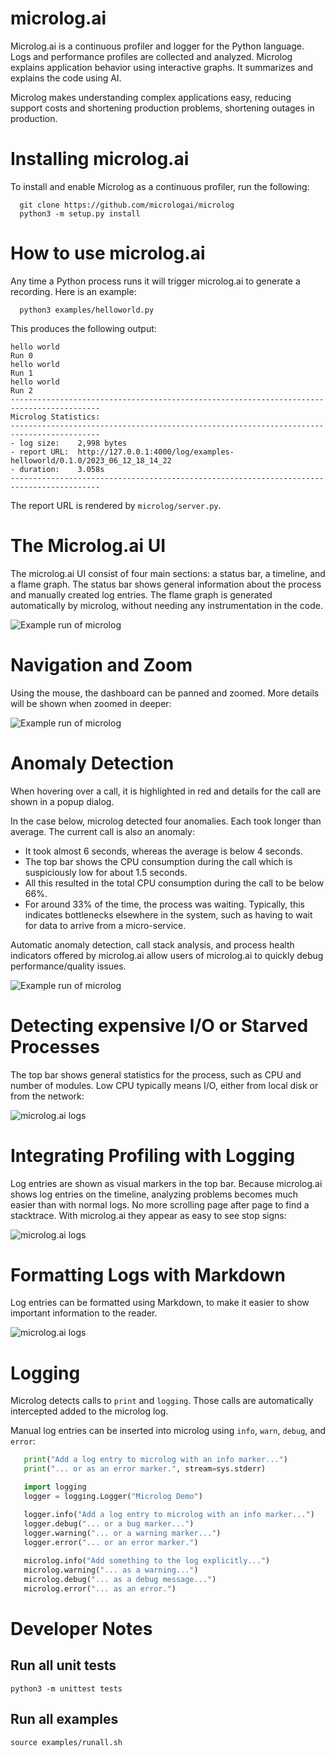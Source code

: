 # microlog.ai

Microlog.ai is a continuous profiler and logger for the Python language.
Logs and performance profiles are collected and analyzed.
Microlog explains application behavior using interactive graphs.
It summarizes and explains the code using AI.

Microlog makes understanding complex applications easy, reducing support costs
and shortening production problems, shortening outages in production.

# Installing microlog.ai

To install and enable Microlog as a continuous profiler, run the following:

```
  git clone https://github.com/micrologai/microlog
  python3 -m setup.py install
```

# How to use microlog.ai

Any time a Python process runs it will trigger microlog.ai to generate a recording. Here is an example:

```
  python3 examples/helloworld.py
```

This produces the following output:

```
hello world
Run 0
hello world
Run 1
hello world
Run 2
------------------------------------------------------------------------------------------
Microlog Statistics:
------------------------------------------------------------------------------------------
- log size:    2,998 bytes
- report URL:  http://127.0.0.1:4000/log/examples-helloworld/0.1.0/2023_06_12_18_14_22
- duration:    3.058s
------------------------------------------------------------------------------------------
```

The report URL is rendered by `microlog/server.py`.

# The Microlog.ai UI 

The microlog.ai UI consist of four main sections: a status bar, a timeline, and a flame graph. The status bar shows general information about the process and manually created log entries. The flame graph is generated automatically by microlog, without needing any instrumentation in the code. 

![Example run of microlog](images/overview.png)

# Navigation and Zoom

Using the mouse, the dashboard can be panned and zoomed. More details will be shown when zoomed in deeper:

![Example run of microlog](images/zoomedin.png)

# Anomaly Detection

When hovering over a call, it is highlighted in red and details for the call are shown in a popup dialog.

In the case below, microlog detected four anomalies. Each took longer than average. The current call is also an anomaly:
 - It took almost 6 seconds, whereas the average is below 4 seconds. 
 - The top bar shows the CPU consumption during the call which is suspiciously low for about 1.5 seconds. 
 - All this resulted in the total CPU consumption during the call to be below 66%. 
 - For around 33% of the time, the process was waiting. Typically, this indicates bottlenecks elsewhere in the system, such as having to wait for data to arrive from a micro-service. 

Automatic anomaly detection, call stack analysis, and process health indicators offered by microlog.ai allow users of microlog.ai to quickly debug performance/quality issues.

![Example run of microlog](images/dialog.png)

# Detecting expensive I/O or Starved Processes

The top bar shows general statistics for the process, such as CPU and number of modules. Low CPU typically means I/O, either from local disk or from the network:

![microlog.ai logs](images/status.png)

# Integrating Profiling with Logging

Log entries are shown as visual markers in the top bar. Because microlog.ai shows log entries on the timeline, analyzing problems becomes much easier than with normal logs. No more scrolling page after page to find a stacktrace. With microlog.ai they appear as easy to see stop signs:

![microlog.ai logs](images/error-log.png)

# Formatting Logs with Markdown

Log entries can be formatted using Markdown, to make it easier to show important information to the reader.

![microlog.ai logs](images/markdown.png)

# Logging 

Microlog detects calls to `print` and `logging`. Those calls are automatically intercepted
added to the microlog log.  

Manual log entries can be inserted into microlog using `info`, `warn`, `debug`, and `error`:

```python
   print("Add a log entry to microlog with an info marker...")
   print("... or as an error marker.", stream=sys.stderr)

   import logging
   logger = logging.Logger("Microlog Demo")

   logger.info("Add a log entry to microlog with an info marker...")
   logger.debug("... or a bug marker...")
   logger.warning("... or a warning marker...")
   logger.error("... or an error marker.")
   
   microlog.info("Add something to the log explicitly...")
   microlog.warning("... as a warning...")
   microlog.debug("... as a debug message...")
   microlog.error("... as an error.")
```

# Developer Notes

## Run all unit tests

```
python3 -m unittest tests
```


## Run all examples

```
source examples/runall.sh
```
